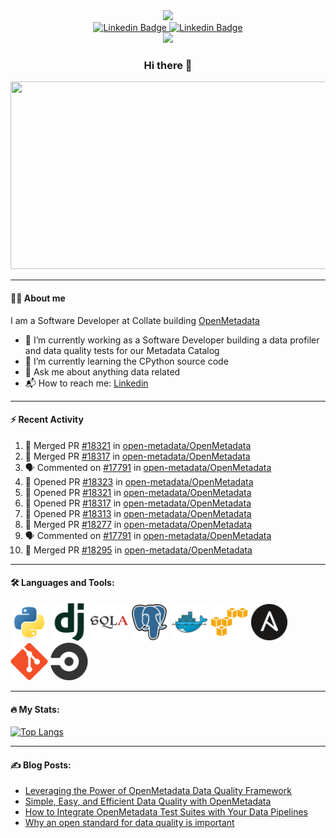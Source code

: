 <div id="header" align="center">
  <img src="https://media.giphy.com/media/5eLDrEaRGHegx2FeF2/giphy.gif" width="100"/>
</div>
<div id="badges" align="center">
  <a href="https://www.linkedin.com/in/teddycrepineau/">
    <img src="https://shields.io/badge/Linkedin-blue?logo=linkedin&logoColor=white&style=for-the-badge" alt="Linkedin Badge"/>
  </a>
  <a href="https://medium.com/@teddycrpineau">
    <img src="https://shields.io/badge/Medium-black?logo=medium&logoColor=white&style=for-the-badge" alt="Linkedin Badge"/>
  </a>
</div>
<div align="center">
  <img src="https://komarev.com/ghpvc/?username=TeddyCr&color=blue&style=flat-square" />
</div>

<h3 align="center">
Hi there 👋
</h3>
<div align="center">
  <img src="https://media.giphy.com/media/L8K62iTDkzGX6/giphy.gif" width="600" height="300"/>
</div>

---

#### :technologist: About me
I am a Software Developer at Collate building <a href="https://open-metadata.org"/>OpenMetadata</a>
- 🔭 I’m currently working as a Software Developer building a data profiler and data quality tests for our Metadata Catalog
- 🐍 I’m currently learning the CPython source code
- 💬 Ask me about anything data related
- 📬 How to reach me: [Linkedin](https://shields.io/badge/Linkedin-blue?logo=linkedin&logoColor=white&style=for-the-badge)

---

#### ⚡️ Recent Activity
<!--START_SECTION:activity-->
1. 🎉 Merged PR [#18321](https://github.com/open-metadata/OpenMetadata/pull/18321) in [open-metadata/OpenMetadata](https://github.com/open-metadata/OpenMetadata)
2. 🎉 Merged PR [#18317](https://github.com/open-metadata/OpenMetadata/pull/18317) in [open-metadata/OpenMetadata](https://github.com/open-metadata/OpenMetadata)
3. 🗣 Commented on [#17791](https://github.com/open-metadata/OpenMetadata/issues/17791#issuecomment-2422069632) in [open-metadata/OpenMetadata](https://github.com/open-metadata/OpenMetadata)
4. 💪 Opened PR [#18323](https://github.com/open-metadata/OpenMetadata/pull/18323) in [open-metadata/OpenMetadata](https://github.com/open-metadata/OpenMetadata)
5. 💪 Opened PR [#18321](https://github.com/open-metadata/OpenMetadata/pull/18321) in [open-metadata/OpenMetadata](https://github.com/open-metadata/OpenMetadata)
6. 💪 Opened PR [#18317](https://github.com/open-metadata/OpenMetadata/pull/18317) in [open-metadata/OpenMetadata](https://github.com/open-metadata/OpenMetadata)
7. 💪 Opened PR [#18313](https://github.com/open-metadata/OpenMetadata/pull/18313) in [open-metadata/OpenMetadata](https://github.com/open-metadata/OpenMetadata)
8. 🎉 Merged PR [#18277](https://github.com/open-metadata/OpenMetadata/pull/18277) in [open-metadata/OpenMetadata](https://github.com/open-metadata/OpenMetadata)
9. 🗣 Commented on [#17791](https://github.com/open-metadata/OpenMetadata/issues/17791#issuecomment-2418927070) in [open-metadata/OpenMetadata](https://github.com/open-metadata/OpenMetadata)
10. 🎉 Merged PR [#18295](https://github.com/open-metadata/OpenMetadata/pull/18295) in [open-metadata/OpenMetadata](https://github.com/open-metadata/OpenMetadata)
<!--END_SECTION:activity-->

---

#### :hammer_and_wrench: Languages and Tools:
<div>
   <img src="https://github.com/devicons/devicon/blob/master/icons/python/python-original.svg" width="60" height="60"/>
   <img src="https://github.com/devicons/devicon/blob/master/icons/django/django-plain.svg" width="60" height="60"/>
   <img src="https://github.com/devicons/devicon/blob/master/icons/sqlalchemy/sqlalchemy-original.svg" width="60" height="60"/>
   <img src="https://github.com/devicons/devicon/blob/master/icons/postgresql/postgresql-original.svg" width="60" height="60"/>
   <img src="https://github.com/devicons/devicon/blob/master/icons/docker/docker-original.svg" width="60" height="60"/>
   <img src="https://github.com/devicons/devicon/blob/master/icons/amazonwebservices/amazonwebservices-original.svg" width="60" height="60"/>
   <img src="https://github.com/devicons/devicon/blob/master/icons/ansible/ansible-original.svg" width="60" height="60"/>
   <img src="https://github.com/devicons/devicon/blob/master/icons/git/git-original.svg" width="60" height="60"/>
   <img src="https://github.com/devicons/devicon/blob/master/icons/circleci/circleci-plain.svg" width="60" height="60"/>
</div>

---

#### 🔥 My Stats:
[![Top Langs](https://github-readme-stats.vercel.app/api/top-langs/?username=TeddyCr&layout=compact&hide=javascript,html,css)](https://github.com/anuraghazra/github-readme-stats)

---

#### ✍️ Blog Posts:
<!-- BLOG-POST-LIST:START -->
- [Leveraging the Power of OpenMetadata Data Quality Framework](https://blog.open-metadata.org/leveraging-the-power-of-openmetadata-data-quality-framework-385ba2d8eaf?source=rss-16e0670af08f------2)
- [Simple, Easy, and Efficient Data Quality with OpenMetadata](https://blog.open-metadata.org/simple-easy-and-efficient-data-quality-with-openmetadata-1c4e7d329364?source=rss-16e0670af08f------2)
- [How to Integrate OpenMetadata Test Suites with Your Data Pipelines](https://blog.open-metadata.org/how-to-integrate-openmetadata-test-suites-with-your-data-pipelines-d83fb55fa494?source=rss-16e0670af08f------2)
- [Why an open standard for data quality is important](https://blog.open-metadata.org/why-are-we-building-a-data-quality-standard-1753fae87259?source=rss-16e0670af08f------2)
<!-- BLOG-POST-LIST:END -->
